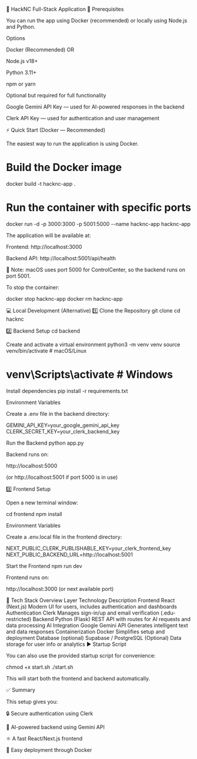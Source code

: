 🚀 HackNC Full-Stack Application
🧩 Prerequisites

You can run the app using Docker (recommended) or locally using Node.js and Python.

Options

Docker (Recommended)
OR

Node.js v18+

Python 3.11+

npm or yarn

Optional but required for full functionality

Google Gemini API Key — used for AI-powered responses in the backend

Clerk API Key — used for authentication and user management

⚡ Quick Start (Docker — Recommended)

The easiest way to run the application is using Docker.

# Build the Docker image
docker build -t hacknc-app .

# Run the container with specific ports
docker run -d -p 3000:3000 -p 5001:5000 --name hacknc-app hacknc-app


The application will be available at:

Frontend: http://localhost:3000

Backend API: http://localhost:5001/api/health

📝 Note: macOS uses port 5000 for ControlCenter, so the backend runs on port 5001.

To stop the container:

docker stop hacknc-app
docker rm hacknc-app

💻 Local Development (Alternative)
1️⃣ Clone the Repository
git clone <repository-url>
cd hacknc

2️⃣ Backend Setup
cd backend

Create and activate a virtual environment
python3 -m venv venv
source venv/bin/activate      # macOS/Linux
# venv\Scripts\activate       # Windows

Install dependencies
pip install -r requirements.txt

Environment Variables

Create a .env file in the backend directory:

GEMINI_API_KEY=your_google_gemini_api_key
CLERK_SECRET_KEY=your_clerk_backend_key

Run the Backend
python app.py


Backend runs on:

http://localhost:5000

(or http://localhost:5001
 if port 5000 is in use)

3️⃣ Frontend Setup

Open a new terminal window:

cd frontend
npm install

Environment Variables

Create a .env.local file in the frontend directory:

NEXT_PUBLIC_CLERK_PUBLISHABLE_KEY=your_clerk_frontend_key
NEXT_PUBLIC_BACKEND_URL=http://localhost:5001

Start the Frontend
npm run dev


Frontend runs on:

http://localhost:3000
 (or next available port)

🧠 Tech Stack Overview
Layer	Technology	Description
Frontend	React (Next.js)	Modern UI for users, includes authentication and dashboards
Authentication	Clerk	Manages sign-in/up and email verification (.edu-restricted)
Backend	Python (Flask)	REST API with routes for AI requests and data processing
AI Integration	Google Gemini API	Generates intelligent text and data responses
Containerization	Docker	Simplifies setup and deployment
Database (optional)	Supabase / PostgreSQL	(Optional) Data storage for user info or analytics
▶️ Startup Script

You can also use the provided startup script for convenience:

chmod +x start.sh
./start.sh


This will start both the frontend and backend automatically.

✅ Summary

This setup gives you:

🔒 Secure authentication using Clerk

🤖 AI-powered backend using Gemini API

⚛️ A fast React/Next.js frontend

🐳 Easy deployment through Docker
